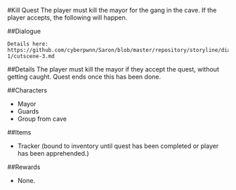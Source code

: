 #Kill Quest
The player must kill the mayor for the gang in the cave. If the player accepts, the following will happen.

##Dialogue
```
Details here: https://github.com/cyberpwnn/Saron/blob/master/repository/storyline/dialogue/continent-1/cutscene-3.md
```

##Details
The player must kill the mayor if they accept the quest, without getting caught. Quest ends once this has been done.

##Characters
* Mayor
* Guards
* Group from cave

##Items
* Tracker (bound to inventory until quest has been completed or player has been apprehended.)

##Rewards
* None.

  
